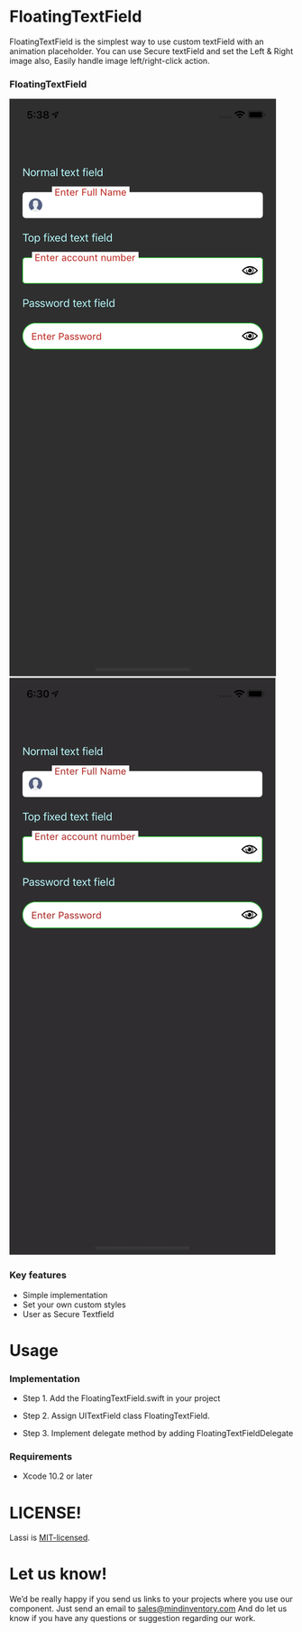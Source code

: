 # FloatingTextField
 
FloatingTextField is the simplest way to use custom textField with an animation placeholder. You can use Secure textField and set the Left & Right image also, Easily handle image left/right-click action.

### FloatingTextField
![image](/Media/FloatingTextField.png) &nbsp;&nbsp;&nbsp;&nbsp;&nbsp; ![image](/Media/FloatingTextField.gif)

### Key features

* Simple implementation 
* Set your own custom styles
* User as Secure Textfield 

# Usage

### Implementation

* Step 1. Add the FloatingTextField.swift in your project


* Step 2. Assign UITextField class FloatingTextField. 


* Step 3. Implement delegate method by adding FloatingTextFieldDelegate  

### Requirements
 
* Xcode 10.2 or later
 
# LICENSE!

Lassi is [MIT-licensed](/LICENSE).

# Let us know!
We’d be really happy if you send us links to your projects where you use our component. Just send an email to sales@mindinventory.com And do let us know if you have any questions or suggestion regarding our work.

